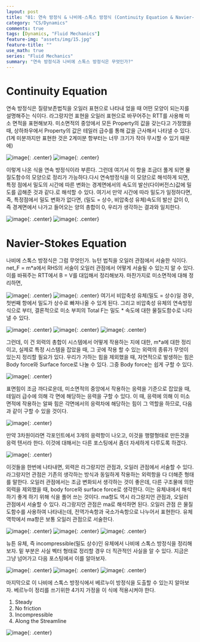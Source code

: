 ```yaml
---
layout: post
title: "01: 연속 방정식 & 나비에-스톡스 방정식 (Continuity Equation & Navier-Stokes Equation)"
category: "CS/Dynamics"
comments: true
tags: [Dynamics, "Fluid Mechanics"]
feature-img: "assets/img/15.jpg"
feature-title: ""
use_math: true
series: "Fluid Mechanics"
summary: "연속 방정식과 나비에 스톡스 방정식은 무엇인가?"
---
```


# Continuity Equation

연속 방정식은 질량보존법칙을 오일러 표현으로 나타내 었을 때 어떤 모양이 되는지를 설명해주는 식이다. 라그랑지언 표현을 오일러 표현으로 바꾸어주는 RTT를 사용해 미소 면적을 표현해보자. 미소면적의 중앙에서 모든 Property의 값을 갖는다고 가정했을 때, 상하좌우에서 Property의 값은 테일러 급수를 통해 값을 근사해서 나타낼 수 있다. (1계 미분까지만 표현한 것은 2계미분 항부터는 너무 크기가 작아 무시할 수 있기 때문에)

![image](https://user-images.githubusercontent.com/37871541/94920397-318ebe80-04f1-11eb-95ca-572607f99948.png){: .center}
![image](https://user-images.githubusercontent.com/37871541/94920404-3489af00-04f1-11eb-8653-c439718b1084.png){: .center}

이렇게 나온 식을 연속 방정식이라 부른다. 그런데 여기서 이 항을 조금더 풀게 되면 물질도함수의 모양으로 정리가 가능하다.다시 연속방정식을 이 모양으로 해석하게 되면, 특정 점에서 밀도의 시간에 따른 변화는 경계면에서의 속도의 발산(다이버전스)값에 밀도를 곱해준 것과 같다.로 해석할 수 있다. 여기서 만약 시간에 따라 밀도가 일정하다면, 즉, 특정점에서 밀도 변화가 없다면, (밀도 = 상수, 비압축성 유체)속도의 발산 값이 0, 즉 경계면에서 나가고 들어오는 양의 총합이 0, 우리가 생각하는 결과와 일치한다.

![image](https://user-images.githubusercontent.com/37871541/94920422-3f444400-04f1-11eb-8f2e-abe54ccab828.png){: .center}
![image](https://user-images.githubusercontent.com/37871541/94920430-41a69e00-04f1-11eb-83b5-04b2d51dd92c.png){: .center}

# Navier-Stokes Equation

나비에 스톡스 방정식은 그럼 무엇인가. 뉴턴 법칙을 오일러 관점에서 서술한 식이다. net_F = m\*a에서 RHS의 서술이 오일러 관점에서 어떻게 서술될 수 있는지 알 수 있다. 이를 바꿔주는 RTT에서 B = V를 대입해서 정리해보자. 마찬가지로 미소면적에 대해 정리하면,

![image](https://user-images.githubusercontent.com/37871541/94920460-52efaa80-04f1-11eb-9d95-7c2d6e322e85.png){: .center}
![image](https://user-images.githubusercontent.com/37871541/94920464-55ea9b00-04f1-11eb-90c1-29dd8ad3be7c.png){: .center}
여기서 비압축성 유체(밀도 = 상수)일 경우, 첫번째 항에서 밀도가 상수로 빠져나올 수 있게 된다. 그리고 비압축성 유체의 연속방정식으로 부터, 결론적으로 미소 부피의 Total F는 밀도 \* 속도에 대한 물질도함수로 나타낼 수 있다.

![image](https://user-images.githubusercontent.com/37871541/94920488-600c9980-04f1-11eb-804a-6da9d902a878.png){: .center}
![image](https://user-images.githubusercontent.com/37871541/94920498-64d14d80-04f1-11eb-93d0-cb5704b7d42f.png){: .center}
![image](https://user-images.githubusercontent.com/37871541/94920505-6864d480-04f1-11eb-866e-d3aa9f478010.png){: .center}

그런데, 이 건 외력의 총합이 시스템에서 어떻게 작용하는 지에 대한, m\*a에 대한 정리이고, 실제로 특정 시스템을 잡았을 때, 그 곳에 작용 할 수 있는 외력의 종류가 무엇이 있는지 정리할 필요가 있다. 우리가 가하는 힘을 제외했을 때, 자연적으로 발생하는 힘은 Body force와 Surface force로 나눌 수 있다. 그중 Body force는 쉽게 구할 수 있다.

![image](https://user-images.githubusercontent.com/37871541/94920539-7a467780-04f1-11eb-84f1-50a0d41fc29f.png){: .center}

표면힘이 조금 까다로운데, 미소면적의 중앙에서 작용하는 응력을 기준으로 잡았을 때, 테일러 급수에 의해 각 면에 해당하는 응력을 구할 수 있다. 이 때, 응력에 의해 이 미소면적에 작용하는 알짜 힘은 각면에서의 응력차에 해당하는 힘이 그 역할을 하므로, 다음과 같이 구할 수 있을 것이다.

![image](https://user-images.githubusercontent.com/37871541/94920556-816d8580-04f1-11eb-99cf-dc1dcee8df4a.png){: .center}

만약 3차원이라면 각포인트에서 3개의 응력항이 나오고, 이것을 행렬형태로 만든것을 응력 텐서라 한다. 이것에 대해서는 다른 포스팅에서 좀더 자세하게 다루도록 하겠다.

![image](https://user-images.githubusercontent.com/37871541/94920570-892d2a00-04f1-11eb-8eba-831e0061e5d2.png){: .center}

이것들을 한번에 나타내면, 외력은 라그랑지언 관점과, 오일러 관점에서 서술할 수 있다. 라그랑지언 관점은 기존의 생각하는 방식과 동일하게 작용하는 외력항을 다 더해준 형태를 말한다. 오일러 관점에서는 조금 변화되서 생각하는 것이 좋은데, 다른 구조물에 의한 외력을 제외했을 때, body force와 surface force로 생각한다. 이는 유체내에서 해석하기 좋게 하기 위해 식을 풀어 쓰는 것이다. ma항도 역시 라그랑지언 관점과, 오일러 관점에서 서술할 수 있다. 라그랑지언 관점은 ma로 해석하면 된다. 오일러 관점 은 물질도함수를 사용하여 나타내는데, 전역가속항과 국소가속항으로 나누어서 표현한다. 유체역학에서 ma항은 보통 오일러 관점으로 서술한다.

![image](https://user-images.githubusercontent.com/37871541/94920585-8f230b00-04f1-11eb-8fcd-5f0b60eceb22.png){: .center}
![image](https://user-images.githubusercontent.com/37871541/94920590-921dfb80-04f1-11eb-8504-dab378056aee.png){: .center}
![image](https://user-images.githubusercontent.com/37871541/94920594-95b18280-04f1-11eb-984d-ac8eff021ce1.png){: .center}

뉴튼 유체, 즉 incompressible(밀도 상수)인 유체에서 나비에 스톡스 방정식을 정리해보자. 밑 부분은 사실 벡터 형태로 정리할 경우 더 직관적인 사실을 알 수 있다. 지금은 그냥 넘어가고 다음 포스팅에서 이를 알아보자.

![image](https://user-images.githubusercontent.com/37871541/94920620-9cd89080-04f1-11eb-9ebc-b9d4e8ea2063.png){: .center}
![image](https://user-images.githubusercontent.com/37871541/94920625-a06c1780-04f1-11eb-876c-1bca5c80ad32.png){: .center}
![image](https://user-images.githubusercontent.com/37871541/94920641-a530cb80-04f1-11eb-8414-f526290e8b6c.png){: .center}

마지막으로 이 나비에 스톡스 방정식에서 베르누이 방정식을 도출할 수 있는지 알아보자. 베르누이 정리를 쓰기위한 4가지 가정을 이 식에 적용시켜야 한다.

1. Steady
2. No friction
3. Incompressible
4. Along the Streamline

![image](https://user-images.githubusercontent.com/37871541/94920674-b4177e00-04f1-11eb-94e1-57b3be13250b.png){: .center}
